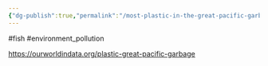 ```yaml
---
{"dg-publish":true,"permalink":"/most-plastic-in-the-great-pacific-garbage-patch-comes-from-the-fishing-industry/","created":"2025-10-23T17:42:43.978+01:00","updated":"2025-10-23T18:06:08.684+01:00"}
---
```


#fish #environment_pollution 

https://ourworldindata.org/plastic-great-pacific-garbage